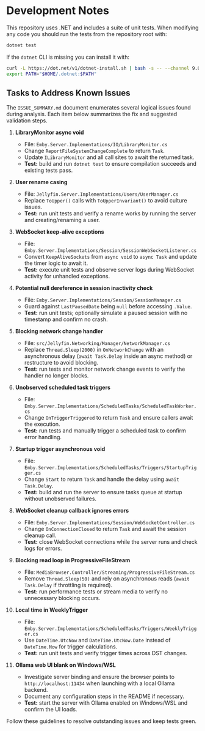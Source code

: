 # Development Notes

This repository uses .NET and includes a suite of unit tests. When modifying any code you should run the tests from the repository root with:

```bash
dotnet test
```

If the `dotnet` CLI is missing you can install it with:

```bash
curl -L https://dot.net/v1/dotnet-install.sh | bash -s -- --channel 9.0
export PATH="$HOME/.dotnet:$PATH"
```

## Tasks to Address Known Issues
The `ISSUE_SUMMARY.md` document enumerates several logical issues found during analysis. Each item below summarizes the fix and suggested validation steps.

1. **LibraryMonitor async void**
   - File: `Emby.Server.Implementations/IO/LibraryMonitor.cs`
   - Change `ReportFileSystemChangeComplete` to return `Task`.
   - Update `ILibraryMonitor` and all call sites to await the returned task.
   - **Test:** build and run `dotnet test` to ensure compilation succeeds and existing tests pass.

2. **User rename casing**
   - File: `Jellyfin.Server.Implementations/Users/UserManager.cs`
   - Replace `ToUpper()` calls with `ToUpperInvariant()` to avoid culture issues.
   - **Test:** run unit tests and verify a rename works by running the server and creating/renaming a user.

3. **WebSocket keep-alive exceptions**
   - File: `Emby.Server.Implementations/Session/SessionWebSocketListener.cs`
   - Convert `KeepAliveSockets` from `async void` to `async Task` and update the timer logic to await it.
   - **Test:** execute unit tests and observe server logs during WebSocket activity for unhandled exceptions.

4. **Potential null dereference in session inactivity check**
   - File: `Emby.Server.Implementations/Session/SessionManager.cs`
   - Guard against `LastPausedDate` being `null` before accessing `.Value`.
   - **Test:** run unit tests; optionally simulate a paused session with no timestamp and confirm no crash.

5. **Blocking network change handler**
   - File: `src/Jellyfin.Networking/Manager/NetworkManager.cs`
   - Replace `Thread.Sleep(2000)` in `OnNetworkChange` with an asynchronous delay (`await Task.Delay` inside an async method) or restructure to avoid blocking.
   - **Test:** run tests and monitor network change events to verify the handler no longer blocks.

6. **Unobserved scheduled task triggers**
   - File: `Emby.Server.Implementations/ScheduledTasks/ScheduledTaskWorker.cs`
   - Change `OnTriggerTriggered` to return `Task` and ensure callers await the execution.
   - **Test:** run tests and manually trigger a scheduled task to confirm error handling.

7. **Startup trigger asynchronous void**
   - File: `Emby.Server.Implementations/ScheduledTasks/Triggers/StartupTrigger.cs`
   - Change `Start` to return `Task` and handle the delay using `await Task.Delay`.
   - **Test:** build and run the server to ensure tasks queue at startup without unobserved failures.

8. **WebSocket cleanup callback ignores errors**
   - File: `Emby.Server.Implementations/Session/WebSocketController.cs`
   - Change `OnConnectionClosed` to return `Task` and await the session cleanup call.
   - **Test:** close WebSocket connections while the server runs and check logs for errors.

9. **Blocking read loop in ProgressiveFileStream**
   - File: `MediaBrowser.Controller/Streaming/ProgressiveFileStream.cs`
   - Remove `Thread.Sleep(50)` and rely on asynchronous reads (`await Task.Delay` if throttling is required).
   - **Test:** run performance tests or stream media to verify no unnecessary blocking occurs.

10. **Local time in WeeklyTrigger**
    - File: `Emby.Server.Implementations/ScheduledTasks/Triggers/WeeklyTrigger.cs`
    - Use `DateTime.UtcNow` and `DateTime.UtcNow.Date` instead of `DateTime.Now` for trigger calculations.
    - **Test:** run unit tests and verify trigger times across DST changes.

11. **Ollama web UI blank on Windows/WSL**
    - Investigate server binding and ensure the browser points to `http://localhost:11434` when launching with a local Ollama backend.
    - Document any configuration steps in the README if necessary.
    - **Test:** start the server with Ollama enabled on Windows/WSL and confirm the UI loads.

Follow these guidelines to resolve outstanding issues and keep tests green.
